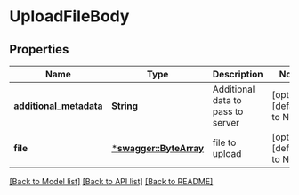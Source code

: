 # UploadFileBody

## Properties
Name | Type | Description | Notes
------------ | ------------- | ------------- | -------------
**additional_metadata** | **String** | Additional data to pass to server | [optional] [default to None]
**file** | [***swagger::ByteArray**](file.md) | file to upload | [optional] [default to None]

[[Back to Model list]](../README.md#documentation-for-models) [[Back to API list]](../README.md#documentation-for-api-endpoints) [[Back to README]](../README.md)


